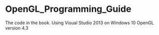 # OpenGL_Programming_Guide
The code in the book.
Using Visual Studio 2013 on Windows 10
OpenGL version 4.3

